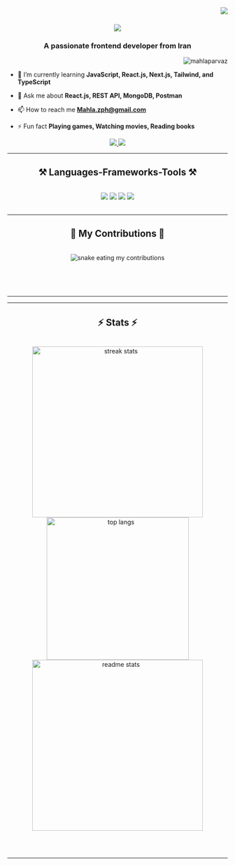 <img align="right" src="https://visitor-badge.laobi.icu/badge?page_id=mahlaparvaz.mahlaparvaz" />

<h1 align="center">
    <img src="https://readme-typing-svg.herokuapp.com/?color=6d28d9&font=Righteous&size=35&center=true&vCenter=true&width=500&height=70&duration=4000&lines=Hi+There!+👋;+I'm+Mahla+Parvaz!;" />
</h1>

<h3 align="center">A passionate frontend developer from Iran</h3>

<p align="right"> <img src="https://komarev.com/ghpvc/?username=mahlaparvaz&label=Profile%20views&color=0e75b6&style=flat" alt="mahlaparvaz" /> </p>

- 🌱 I’m currently learning **JavaScript, React.js, Next.js, Tailwind, and TypeScript**

- 💬 Ask me about **React.js, REST API, MongoDB, Postman**

- 📫 How to reach me **Mahla.zph@gmail.com**

- ⚡ Fun fact **Playing games, Watching movies, Reading books**


<div align="center"> 
  <a href="mailto:pedro.sales.Mahla.zph@gmail.com">
    <img src="https://img.shields.io/badge/Gmail-333333?style=for-the-badge&logo=gmail&logoColor=red" />
  </a>
 <a href="https://linkedin.com/in/mahla-parvaz" target="blank">
    <img src="https://img.shields.io/badge/LinkedIn-0077B5?style=for-the-badge&logo=linkedin&logoColor=white" target="_blank" />
  </a>

</div>


 <hr/>
 
<h2 align="center">⚒️ Languages-Frameworks-Tools ⚒️</h2>
<br/>

<div align="center">
    <img src="https://skillicons.dev/icons?i=javascript,typescript" />
    <img src="https://skillicons.dev/icons?i=react,html,css,sass,tailwind,redux,webpack,babel" />
    <img src="https://skillicons.dev/icons?i=mongodb,nextjs,mui,jest" />
    <img src="https://skillicons.dev/icons?i=postman,vscode,git,github,npm,vite,figma,xd,photoshop,illustrator" /><br>
    
</div>
<br/>
<hr/>

<div align="center">
  <h2>🐍 My Contributions 🐍</h2>
  <br>
  <img alt="snake eating my contributions" src="https://raw.githubusercontent.com/mahlaparvaz/mahlaparvaz/output/github-contribution-grid-snake.svg" />
  
  <br/><br/><br/>
</div>

<hr/>


<hr/>

<h2 align="center">⚡ Stats ⚡</h2>
<br>
<div align=center>
  <img width=390 src="https://github-readme-streak-stats.herokuapp.com/?user=mahlaparvaz&count_private=true&theme=react&border_radius=10" alt="streak stats"/>
      <img width=325 align="center" src="https://github-readme-stats.vercel.app/api/top-langs/?username=mahlaparvaz&hide=HTML&langs_count=8&layout=compact&theme=react&border_radius=10&size_weight=0.5&count_weight=0.5&exclude_repo=github-readme-stats" alt="top langs" />
  <br/>
    
  <img width=390 src="https://github-readme-stats.vercel.app/api?username=mahlaparvaz&count_private=true&show_icons=true&theme=react&rank_icon=github&border_radius=10" alt="readme stats" />

</div>

<br/><br/>

<hr/>

<br/>
